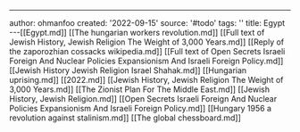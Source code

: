 ---
author: ohmanfoo
created: '2022-09-15'
source: '#todo'
tags: ''
title: Egypt
---[[Egypt.md]]
[[The hungarian workers revolution.md]]
[[Full text of Jewish History, Jewish Religion The Weight of 3,000 Years.md]]
[[Reply of the zaporozhian cossacks wikipedia.md]]
[[Full text of Open Secrets Israeli Foreign And Nuclear Policies Expansionism And Israeli Foreign Policy.md]]
[[Jewish History Jewish Religion Israel Shahak.md]]
[[Hungarian uprising.md]]
[[2022.md]]
[[Jewish History, Jewish Religion The Weight of 3,000 Years.md]]
[[The Zionist Plan For The Middle East.md]]
[[Jewish History, Jewish Religion.md]]
[[Open Secrets Israeli Foreign And Nuclear Policies Expansionism And Israeli Foreign Policy.md]]
[[Hungary 1956 a revolution against stalinism.md]]
[[The global chessboard.md]]
